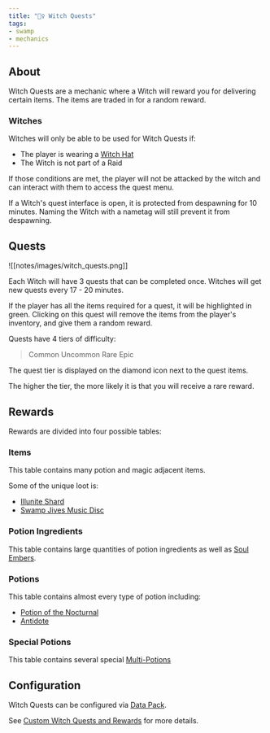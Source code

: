 ```yaml
---
title: "🧙‍♀️ Witch Quests"
tags:
- swamp
- mechanics
---
```


## About
Witch Quests are a mechanic where a Witch will reward you for delivering certain items. The items are traded in for a random reward.

### Witches 
Witches will only be able to be used for Witch Quests if:
- The player is wearing a [Witch Hat](notes/item/witch_hat)
- The Witch is not part of a Raid

If those conditions are met, the player will not be attacked by the witch and can interact with them to access the quest menu.

If a Witch's quest interface is open, it is protected from despawning for 10 minutes. Naming the Witch with a nametag will still prevent it from despawning.

## Quests

![[notes/images/witch_quests.png]]

Each Witch will have 3 quests that can be completed once. Witches will get new quests every 17 - 20 minutes.

If the player has all the items required for a quest, it will be highlighted in green. 
Clicking on this quest will remove the items from the player's inventory, and give them a random reward.  

Quests have 4 tiers of difficulty:
> Common
> Uncommon
> Rare
> Epic

The quest tier is displayed on the diamond icon next to the quest items.  

The higher the tier, the more likely it is that you will receive a rare reward.


## Rewards
Rewards are divided into four possible tables:  

### Items
This table contains many potion and magic adjacent items.

Some of the unique loot is:
- [Illunite Shard](notes/item/illunite_shard)
- [Swamp Jives Music Disc](notes/item/discs)

### Potion Ingredients  
This table contains large quantities of potion ingredients as well as [Soul Embers](notes/item/soul_embers). 

### Potions
This table contains almost every type of potion including:

- [Potion of the Nocturnal](notes/item/nocturnal_potion)
- [Antidote](notes/item/antidote)

### Special Potions  
This table contains several special [Multi-Potions](notes/item/multi-potions)

## Configuration
Witch Quests can be configured via [Data Pack](notes/config/data_pack).

See [Custom Witch Quests and Rewards](notes/config/witch_quests) for more details.


